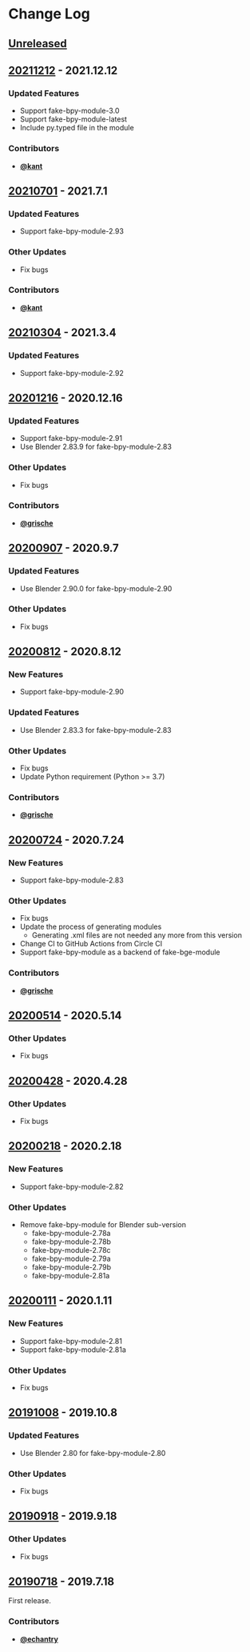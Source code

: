 # Change Log


## [Unreleased](https://github.com/nutti/fake-bpy-module/compare/20211212...master)


## [20211212](https://github.com/nutti/fake-bpy-module/compare/20210701...20211212) - 2021.12.12


### Updated Features

* Support fake-bpy-module-3.0
* Support fake-bpy-module-latest
* Include py.typed file in the module


### Contributors

* [**@kant**](https://github.com/kant)


## [20210701](https://github.com/nutti/fake-bpy-module/compare/20210304...20210701) - 2021.7.1


### Updated Features

* Support fake-bpy-module-2.93


### Other Updates

* Fix bugs


### Contributors

* [**@kant**](https://github.com/kant)


## [20210304](https://github.com/nutti/fake-bpy-module/compare/20201216...20210304) - 2021.3.4


### Updated Features

* Support fake-bpy-module-2.92


## [20201216](https://github.com/nutti/fake-bpy-module/compare/20200907...20201216) - 2020.12.16


### Updated Features

* Support fake-bpy-module-2.91
* Use Blender 2.83.9 for fake-bpy-module-2.83


### Other Updates

* Fix bugs


### Contributors

* [**@grische**](https://github.com/grische)


## [20200907](https://github.com/nutti/fake-bpy-module/compare/20200812...20200907) - 2020.9.7


### Updated Features

* Use Blender 2.90.0 for fake-bpy-module-2.90


### Other Updates

* Fix bugs


## [20200812](https://github.com/nutti/fake-bpy-module/compare/20200724...20200812) - 2020.8.12

### New Features

* Support fake-bpy-module-2.90


### Updated Features

* Use Blender 2.83.3 for fake-bpy-module-2.83


### Other Updates

* Fix bugs
* Update Python requirement (Python >= 3.7)


### Contributors

* [**@grische**](https://github.com/grische)


## [20200724](https://github.com/nutti/fake-bpy-module/compare/20200514...20200724) - 2020.7.24

### New Features

* Support fake-bpy-module-2.83


### Other Updates

* Fix bugs
* Update the process of generating modules
  * Generating .xml files are not needed any more from this version
* Change CI to GitHub Actions from Circle CI
* Support fake-bpy-module as a backend of fake-bge-module


### Contributors

* [**@grische**](https://github.com/grische)


## [20200514](https://github.com/nutti/fake-bpy-module/compare/20200428...20200514) - 2020.5.14

### Other Updates

* Fix bugs


## [20200428](https://github.com/nutti/fake-bpy-module/compare/20200218...20200428) - 2020.4.28

### Other Updates

* Fix bugs


## [20200218](https://github.com/nutti/fake-bpy-module/compare/20200111...20200218) - 2020.2.18

### New Features

* Support fake-bpy-module-2.82


### Other Updates

* Remove fake-bpy-module for Blender sub-version
  * fake-bpy-module-2.78a
  * fake-bpy-module-2.78b
  * fake-bpy-module-2.78c
  * fake-bpy-module-2.79a
  * fake-bpy-module-2.79b
  * fake-bpy-module-2.81a


## [20200111](https://github.com/nutti/fake-bpy-module/compare/20191008...20200111) - 2020.1.11

### New Features

* Support fake-bpy-module-2.81
* Support fake-bpy-module-2.81a


### Other Updates

* Fix bugs


## [20191008](https://github.com/nutti/fake-bpy-module/compare/20190918...20191008) - 2019.10.8


### Updated Features

* Use Blender 2.80 for fake-bpy-module-2.80


### Other Updates

* Fix bugs


## [20190918](https://github.com/nutti/fake-bpy-module/compare/20190718...20190918) - 2019.9.18


### Other Updates

* Fix bugs


## [20190718](https://github.com/nutti/fake-bpy-module/compare/440127e2db7ea05b8ee58d14d84eb252681906cf...20190718) - 2019.7.18

First release.


### Contributors

* [**@echantry**](https://github.com/echantry)
